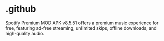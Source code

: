 # .github
Spotify Premium MOD APK v8.5.51 offers a premium music experience for free, featuring ad-free streaming, unlimited skips, offline downloads, and high-quality audio.
